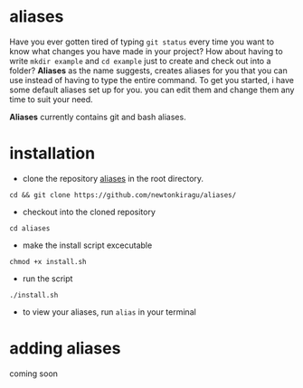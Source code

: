# aliases
Have you ever gotten tired of typing `git status` every time you want to know what changes you have made in your project? How about having to write `mkdir example` and `cd example` just to create and check out into a folder?
**Aliases** as the name suggests, creates aliases for you that you can use instead of having to type the entire command.
To get you started, i have some default aliases set up for you. you can edit them and change them any time to suit your need.

**Aliases** currently contains git and bash aliases.

# installation
- clone the repository [aliases](https://github.com/newtonkiragu/aliases/) in the root directory.
```$
cd && git clone https://github.com/newtonkiragu/aliases/
```
- checkout into the cloned repository
```$
cd aliases
```
- make the install script excecutable
```$
chmod +x install.sh
```
- run the script
```$
./install.sh
```
- to view your aliases, run `alias` in your terminal

# adding aliases
coming soon
